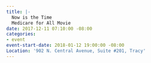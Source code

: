 ```yaml
---
title: |-
  Now is the Time
  Medicare for All Movie
date: 2017-12-11 07:10:00 -08:00
categories:
- event
event-start-date: 2018-01-12 19:00:00 -08:00
Location: '902 N. Central Avenue, Suite #201, Tracy'
---
```


